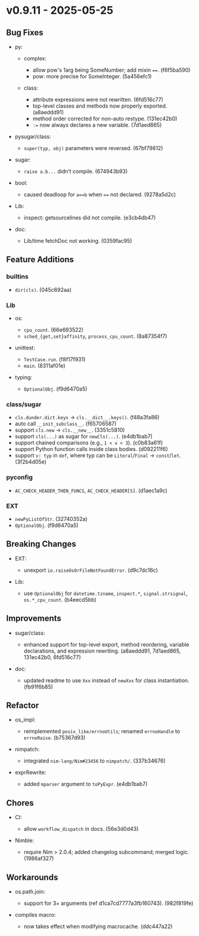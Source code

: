 
# v0.9.11 - 2025-05-25

## Bug Fixes

* py:

  * complex:

    * allow pow's 1arg being SomeNumber; add mixin `==`. (f6f5ba590)
    * pow: more precise for SomeInteger. (5a456efc1)

  * class:

    * attribute expressions were not rewritten. (6fd516c77)
    * top-level classes and methods now properly exported. (a8aeddd91)
    * method order corrected for non-auto restype. (131ec42b0)
    * `:=` now always declares a new variable. (7d1aed865)
* pysugar/class:

  * `super(typ, obj)` parameters were reversed. (67bf79812)
* sugar:

  * `raise a.b...` didn’t compile. (674943b93)
* bool:

  * caused deadloop for `a==b` when `==` not declared. (9278a5d2c)
* Lib:

  * inspect: getsourcelines did not compile. (e3cb4db47)
* doc:

  * Lib/time fetchDoc not working. (0359fac95)

## Feature Additions

### builtins

* `dir(cls)`. (045c692aa)

### Lib

* os:

  * `cpu_count`. (66e693522)
  * `sched_{get,set}affinity`, `process_cpu_count`. (8a87354f7)
* unittest:

  * `TestCase.run`. (f8f17f931)
  * `main`. (8311af01e)
* typing:

  * `OptionalObj`. (f9d6470a5)

### class/sugar

* `cls.dunder.dict.keys` → `cls.__dict__.keys()`. (f48a3fa86)
* auto call `__init_subclass__`. (f65706587)
* support `cls.new` → `cls.__new__`. (3351c5810)
* support `cls(...)` as sugar for `newCls(...)`. (e4db1bab7)
* support chained comparisons (e.g., `1 < x < 3`). (c0b83a61f)
* support Python function calls inside class bodies. (d092211f6)
* support `v: typ` in `def`, where typ can be `Literal`/`Final` → `const`/`let`. (3f2b4d05e)

### pyconfig

* `AC_CHECK_HEADER_THEN_FUNCS`, `AC_CHECK_HEADER[S]`. (d1aec1a9c)

### EXT

* `newPyListOfStr`. (32740352a)
* `OptionalObj`. (f9d6470a5)

## Breaking Changes

* EXT:

  * unexport `io.raiseOsOrFileNotFoundError`. (d9c7dc16c)
* Lib:

  * use `OptionalObj` for `datetime.tzname`, `inspect.*`, `signal.strsignal`, `os.*_cpu_count`. (b4eecd5bb)

## Improvements

* sugar/class:

  * enhanced support for top-level export, method reordering, variable declarations, and expression rewriting. (a8aeddd91, 7d1aed865, 131ec42b0, 6fd516c77)
* doc:

  * updated readme to use `Xxx` instead of `newXxx` for class instantiation. (fb91f6b85)

## Refactor

* os\_impl:

  * reimplemented `posix_like/errnoUtils`; renamed `errnoHandle` to `errnoRaise`. (b75367d93)
* nimpatch:

  * integrated `nim-lang/Nim#23456` to `nimpatch/`. (337b34676)
* exprRewrite:

  * added `mparser` argument to `toPyExpr`. (e4db1bab7)

## Chores

* CI:

  * allow `workflow_dispatch` in docs. (56e3d0d43)
* Nimble:

  * require Nim > 2.0.4; added changelog subcommand; merged logic. (1986af327)

## Workarounds

* os.path.join:

  * support for 3+ arguments (ref d1ca7cd7777a3fb160743). (982f819fe)
* compiles macro:

  * now takes effect when modifying macrocache. (ddc447a22)
